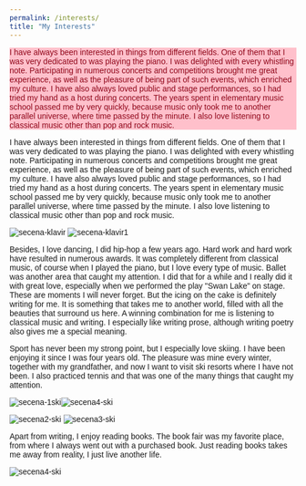 ```yaml
---
permalink: /interests/
title: "My Interests"
---
```



<!DOCTYPE html>
<html lang="en">
<head>
    <style>
        p{
            font-family: satisfy, Arial, serif;
        }
    </style>
    <meta charset="UTF-8">
    <title>Title</title>
    <meta name="keywords" content="" />
    <meta name="description" content="" />
    <meta http-equiv="content-type" content="text/html; charset=utf-8" />
    <title>Uncovered by FCSE</title>
    <link href='http://fonts.googleapis.com/css?family=Oswald:400,300' rel='stylesheet' type='text/css' />
    <link href='http://fonts.googleapis.com/css?family=Abel|Satisfy' rel='stylesheet' type='text/css' />
</head>
<body>
    <p style="background-color: pink;color: #8e0519">
        I have always been interested in things from different fields.
        One of them that I was very dedicated to was playing the piano.
        I was delighted with every whistling note. Participating in numerous
        concerts and competitions brought me great experience, as well as the
        pleasure of being part of such events, which enriched my culture.
        I have also always loved public and stage performances,
        so I had tried my hand as a host during concerts.
        The years spent in elementary music school passed me by very quickly,
        because music only took me to another parallel universe, where time passed by the minute.
        I also love listening to classical music other than pop and rock music.
    </p>
</body>
</html>


I have always been interested in things from different fields. One of them that I was very dedicated to was playing the piano. I was delighted with every whistling note. Participating in numerous concerts and competitions brought me great experience, as well as the pleasure of being part of such events, which enriched my culture. I have also always loved public and stage performances, so I had tried my hand as a host during concerts. The years spent in elementary music school passed me by very quickly, because music only took me to another parallel universe, where time passed by the minute. I also love listening to classical music other than pop and rock music. 

![secena-klavir](https://user-images.githubusercontent.com/61246403/123681194-cee10e00-d849-11eb-8239-48facd1ba3bb.JPG)
![secena-klavir1](https://user-images.githubusercontent.com/61246403/123681201-d0aad180-d849-11eb-980a-85e107f4a1d6.JPG)




Besides, I love dancing, I did hip-hop a few years ago. Hard work and hard work have resulted in numerous awards. It was completely different from classical music, of course when I played the piano, but I love every type of music. Ballet was another area that caught my attention. I did that for a while and I really did it with great love, especially when we performed the play "Swan Lake" on stage. These are moments I will never forget. But the icing on the cake is definitely writing for me. It is something that takes me to another world, filled with all the beauties that surround us here. A winning combination for me is listening to classical music and writing. I especially like writing prose, although writing poetry also gives me a special meaning.

Sport has never been my strong point, but I especially love skiing. I have been enjoying it since I was four years old. The pleasure was mine every winter, together with my grandfather, and now I want to visit ski resorts where I have not been. I also practiced tennis and that was one of the many things that caught my attention.

![secena-1ski](https://user-images.githubusercontent.com/61246403/123683112-1e283e00-d84c-11eb-843d-c84351aa653e.JPEG)![secena4-ski](https://user-images.githubusercontent.com/61246403/123683650-c1795300-d84c-11eb-9aa7-19b039d3bbea.PNG)

![secena2-ski](https://user-images.githubusercontent.com/61246403/123683180-3435fe80-d84c-11eb-8793-f7a6d918291c.JPEG)
![secena3-ski](https://user-images.githubusercontent.com/61246403/123683406-72332280-d84c-11eb-8ec9-98a3fd27b4c9.JPEG)



Apart from writing, I enjoy reading books. The book fair was my favorite place, from where I always went out with a purchased book. Just reading books takes me away from reality, I just live another life.


![secena4-ski](https://user-images.githubusercontent.com/61246403/123683614-b6bebe00-d84c-11eb-98ba-31fd119b70df.JPEG)

